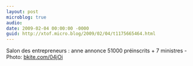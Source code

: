 ```yaml
---
layout: post
microblog: true
audio: 
date: 2009-02-04 00:00:00 -0000
guid: http://xtof.micro.blog/2009/02/04/t1175665464.html
---
```

Salon des entrepreneurs : anne annonce 51000 préinscrits + 7 ministres   - Photo: [bkite.com/04jOi](http://bkite.com/04jOi)
